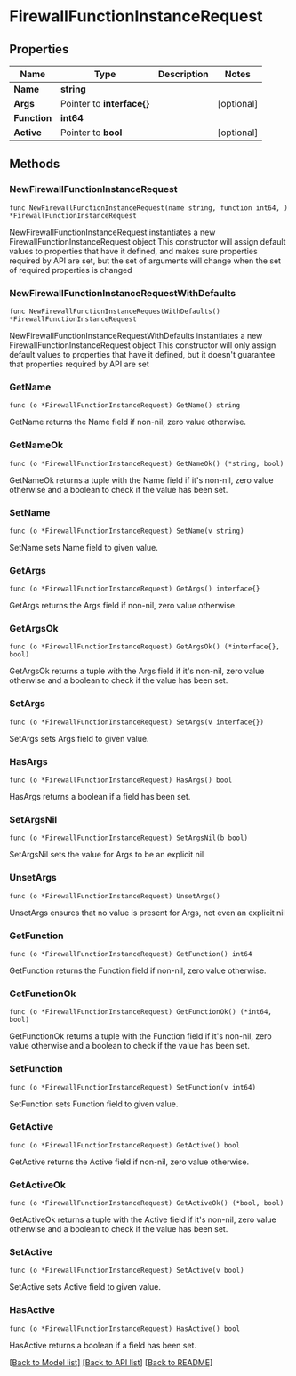 # FirewallFunctionInstanceRequest

## Properties

Name | Type | Description | Notes
------------ | ------------- | ------------- | -------------
**Name** | **string** |  | 
**Args** | Pointer to **interface{}** |  | [optional] 
**Function** | **int64** |  | 
**Active** | Pointer to **bool** |  | [optional] 

## Methods

### NewFirewallFunctionInstanceRequest

`func NewFirewallFunctionInstanceRequest(name string, function int64, ) *FirewallFunctionInstanceRequest`

NewFirewallFunctionInstanceRequest instantiates a new FirewallFunctionInstanceRequest object
This constructor will assign default values to properties that have it defined,
and makes sure properties required by API are set, but the set of arguments
will change when the set of required properties is changed

### NewFirewallFunctionInstanceRequestWithDefaults

`func NewFirewallFunctionInstanceRequestWithDefaults() *FirewallFunctionInstanceRequest`

NewFirewallFunctionInstanceRequestWithDefaults instantiates a new FirewallFunctionInstanceRequest object
This constructor will only assign default values to properties that have it defined,
but it doesn't guarantee that properties required by API are set

### GetName

`func (o *FirewallFunctionInstanceRequest) GetName() string`

GetName returns the Name field if non-nil, zero value otherwise.

### GetNameOk

`func (o *FirewallFunctionInstanceRequest) GetNameOk() (*string, bool)`

GetNameOk returns a tuple with the Name field if it's non-nil, zero value otherwise
and a boolean to check if the value has been set.

### SetName

`func (o *FirewallFunctionInstanceRequest) SetName(v string)`

SetName sets Name field to given value.


### GetArgs

`func (o *FirewallFunctionInstanceRequest) GetArgs() interface{}`

GetArgs returns the Args field if non-nil, zero value otherwise.

### GetArgsOk

`func (o *FirewallFunctionInstanceRequest) GetArgsOk() (*interface{}, bool)`

GetArgsOk returns a tuple with the Args field if it's non-nil, zero value otherwise
and a boolean to check if the value has been set.

### SetArgs

`func (o *FirewallFunctionInstanceRequest) SetArgs(v interface{})`

SetArgs sets Args field to given value.

### HasArgs

`func (o *FirewallFunctionInstanceRequest) HasArgs() bool`

HasArgs returns a boolean if a field has been set.

### SetArgsNil

`func (o *FirewallFunctionInstanceRequest) SetArgsNil(b bool)`

 SetArgsNil sets the value for Args to be an explicit nil

### UnsetArgs
`func (o *FirewallFunctionInstanceRequest) UnsetArgs()`

UnsetArgs ensures that no value is present for Args, not even an explicit nil
### GetFunction

`func (o *FirewallFunctionInstanceRequest) GetFunction() int64`

GetFunction returns the Function field if non-nil, zero value otherwise.

### GetFunctionOk

`func (o *FirewallFunctionInstanceRequest) GetFunctionOk() (*int64, bool)`

GetFunctionOk returns a tuple with the Function field if it's non-nil, zero value otherwise
and a boolean to check if the value has been set.

### SetFunction

`func (o *FirewallFunctionInstanceRequest) SetFunction(v int64)`

SetFunction sets Function field to given value.


### GetActive

`func (o *FirewallFunctionInstanceRequest) GetActive() bool`

GetActive returns the Active field if non-nil, zero value otherwise.

### GetActiveOk

`func (o *FirewallFunctionInstanceRequest) GetActiveOk() (*bool, bool)`

GetActiveOk returns a tuple with the Active field if it's non-nil, zero value otherwise
and a boolean to check if the value has been set.

### SetActive

`func (o *FirewallFunctionInstanceRequest) SetActive(v bool)`

SetActive sets Active field to given value.

### HasActive

`func (o *FirewallFunctionInstanceRequest) HasActive() bool`

HasActive returns a boolean if a field has been set.


[[Back to Model list]](../README.md#documentation-for-models) [[Back to API list]](../README.md#documentation-for-api-endpoints) [[Back to README]](../README.md)


